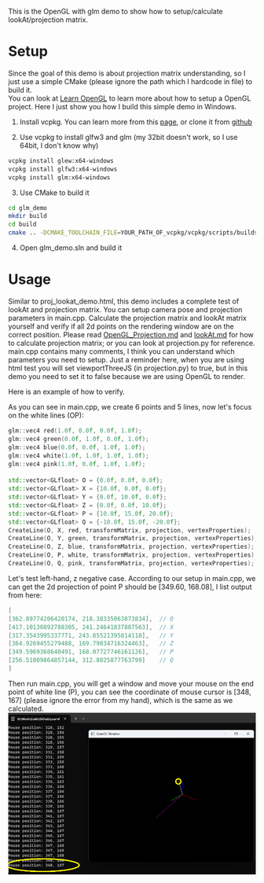 This is the OpenGL with glm demo to show how to setup/calculate lookAt/projection matrix.

# Setup
Since the goal of this demo is about projection matrix understanding, so I just use a simple CMake (please ignore the path which I hardcode in file) to build it.\
You can look at [Learn OpenGL](https://github.com/JoeyDeVries/LearnOpenGL) to learn more about how to setup a OpenGL project. Here I just show you how I build this simple demo in Windows.

1. Install vcpkg. You can learn more from this [page](https://vcpkg.io/en/getting-started.html), or clone it from [github](https://github.com/Microsoft/vcpkg)

2. Use vcpkg to install glfw3 and glm (my 32bit doesn't work, so I use 64bit, I don't know why)
```bash
vcpkg install glew:x64-windows
vcpkg install glfw3:x64-windows
vcpkg install glm:x64-windows
```
3. Use CMake to build it
```bash
cd glm_demo
mkdir build
cd build
cmake .. -DCMAKE_TOOLCHAIN_FILE=YOUR_PATH_OF_vcpkg/vcpkg/scripts/buildsystems/vcpkg.cmake
```
4. Open glm_demo.sln and build it

# Usage
Similar to proj_lookat_demo.html, this demo includes a complete test of lookAt and projection matrix. You can setup camera pose and projection parameters in main.cpp. Calculate the projection matrix and lookAt matrix yourself and verify if all 2d points on the rendering window are on the correct position. Please read [OpenGL_Projection.md](https://github.com/bitlw/LearnProjMatrix/blob/main/doc/OpenGL_Projection.md) and [lookAt.md](https://github.com/bitlw/LearnProjMatrix/blob/main/doc/lookAt.md) for how to calculate projection matrix; or you can look at projection.py for reference. \
main.cpp contains many comments, I think you can understand which parameters you need to setup. Just a reminder here, when you are using html test you will set viewportThreeJS (in projection.py) to true, but in this demo you need to set it to false because we are using OpenGL to render.

Here is an example of how to verify.

As you can see in main.cpp, we create 6 points and 5 lines, now let's focus on the white lines (OP):
```cpp
glm::vec4 red(1.0f, 0.0f, 0.0f, 1.0f);
glm::vec4 green(0.0f, 1.0f, 0.0f, 1.0f);
glm::vec4 blue(0.0f, 0.0f, 1.0f, 1.0f);
glm::vec4 white(1.0f, 1.0f, 1.0f, 1.0f);
glm::vec4 pink(1.0f, 0.0f, 1.0f, 1.0f);

std::vector<GLfloat> O = {0.0f, 0.0f, 0.0f};
std::vector<GLfloat> X = {10.0f, 0.0f, 0.0f};
std::vector<GLfloat> Y = {0.0f, 10.0f, 0.0f};
std::vector<GLfloat> Z = {0.0f, 0.0f, 10.0f};
std::vector<GLfloat> P = {10.0f, 15.0f, 20.0f};
std::vector<GLfloat> Q = {-10.0f, 15.0f, -20.0f};
CreateLine(O, X, red, transformMatrix, projection, vertexProperties);
CreateLine(O, Y, green, transformMatrix, projection, vertexProperties);
CreateLine(O, Z, blue, transformMatrix, projection, vertexProperties);
CreateLine(O, P, white, transformMatrix, projection, vertexProperties); // we focus on this white line.
CreateLine(O, Q, pink, transformMatrix, projection, vertexProperties);
```
Let's test left-hand, z negative case. According to our setup in main.cpp, we can get the 2d projection of point P should be [349.60, 168.08], I list output from here:
```cpp
[
[362.89774206420174, 218.38335063873834],  // O
[417.10130892788305, 241.24641837887563],  // X
[317.3543995337771, 243.85521395814118],   // Y
[364.9269455279488, 169.79034716324463],   // Z
[349.5969368640491, 168.07727746161126],   // P 
[256.51009864857144, 312.8025877763799]    // Q
]
```
Then run main.cpp, you will get a window and move your mouse on the end point of white line (P), you can see the coordinate of mouse cursor is [348, 167] (please ignore the error from my hand), which is the same as we calculated.\
<img src='../imgs/glm_test.png'>
